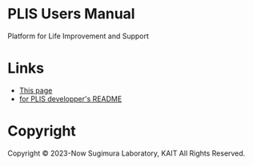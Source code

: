 # PLIS Users Manual

Platform for Life Improvement and Support

# Links

- [This page](https://hiroshi-sugimura.github.io/plis/)
- [for PLIS developper's README](https://hiroshi-sugimura.github.io/plis/v1/)


# Copyright

Copyright © 2023-Now Sugimura Laboratory, KAIT All Rights Reserved.


